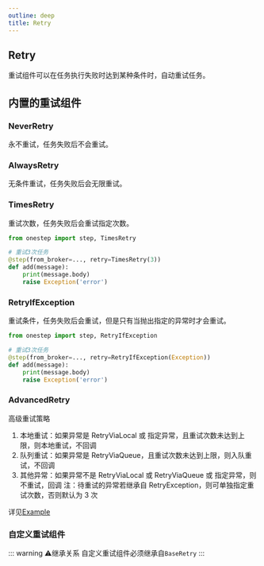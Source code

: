 ```yaml
---
outline: deep
title: Retry
---
```


## Retry

重试组件可以在任务执行失败时达到某种条件时，自动重试任务。


## 内置的重试组件

### NeverRetry

永不重试，任务失败后不会重试。

### AlwaysRetry

无条件重试，任务失败后会无限重试。

### TimesRetry

重试次数，任务失败后会重试指定次数。

```python
from onestep import step, TimesRetry

# 重试3次任务
@step(from_broker=..., retry=TimesRetry(3))
def add(message):
    print(message.body)
    raise Exception('error')
```

### RetryIfException

重试条件，任务失败后会重试，但是只有当抛出指定的异常时才会重试。

```python
from onestep import step, RetryIfException

# 重试3次任务
@step(from_broker=..., retry=RetryIfException(Exception))
def add(message):
    print(message.body)
    raise Exception('error')
```

### AdvancedRetry

高级重试策略

1. 本地重试：如果异常是 RetryViaLocal 或 指定异常，且重试次数未达到上限，则本地重试，不回调
2. 队列重试：如果异常是 RetryViaQueue，且重试次数未达到上限，则入队重试，不回调
3. 其他异常：如果异常不是 RetryViaLocal 或 RetryViaQueue 或 指定异常，则不重试，回调
注：待重试的异常若继承自 RetryException，则可单独指定重试次数，否则默认为 3 次

详见[Example](https://github.com/mic1on/onestep/blob/main/example/example_advanced_retry.py)


### 自定义重试组件

::: warning ⚠️继承关系
自定义重试组件必须继承自`BaseRetry`
:::
